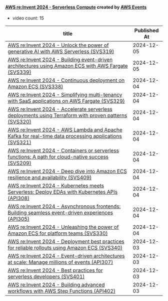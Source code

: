 

#### [AWS re:Invent 2024 - Serverless Compute](https://www.youtube.com/playlist?list=PL2yQDdvlhXf_Ezjnq7A7LfHBgCYSqzrZS) created by [AWS Events](https://www.youtube.com/channel/UCdoadna9HFHsxXWhafhNvKw)

* video count: 15 

| title                                                                                                                                               | Published At |
| --------------------------------------------------------------------------------------------------------------------------------------------------- | ------------ |
| [AWS re:Invent 2024 - Unlock the power of generative AI with AWS Serverless (SVS319)](https://www.youtube.com/watch?v=y0jImhzqR1U)                  | 2024-12-05   |
| [AWS re:Invent 2024 - Building event-driven architectures using Amazon ECS with AWS Fargate  (SVS339)](https://www.youtube.com/watch?v=-oXkuy_21BI) | 2024-12-05   |
| [AWS re:Invent 2024 - Continuous deployment on Amazon ECS (SVS338)](https://www.youtube.com/watch?v=fUmN0Oe54eA)                                    | 2024-12-04   |
| [AWS re:Invent 2024 - Simplifying multi-tenancy with SaaS applications on AWS Fargate (SVS329)](https://www.youtube.com/watch?v=M7tNpEnnnhk)        | 2024-12-04   |
| [AWS re:Invent 2024 - Accelerate serverless deployments using Terraform with proven patterns (SVS320)](https://www.youtube.com/watch?v=fX7c2GGqTWs) | 2024-12-04   |
| [AWS re:Invent 2024 - AWS Lambda and Apache Kafka for real-time data processing applications (SVS321)](https://www.youtube.com/watch?v=2xJA6O56BDM) | 2024-12-04   |
| [AWS re:Invent 2024 - Containers or serverless functions: A path for cloud-native success (SVS209)](https://www.youtube.com/watch?v=OUXZEg3qUKI)    | 2024-12-04   |
| [AWS re:Invent 2024 - Deep dive into Amazon ECS resilience and availability (SVS409)](https://www.youtube.com/watch?v=l5otnYulOt8)                  | 2024-12-04   |
| [AWS re:Invent 2024 - Kubernetes meets Serverless: Deploy EDAs with Kubernetes APIs (API308)](https://www.youtube.com/watch?v=AmJGFzIezFA)          | 2024-12-04   |
| [AWS re:Invent 2024 - Asynchronous frontends: Building seamless event-driven experiences (API305)](https://www.youtube.com/watch?v=uqu7D6q1h34)     | 2024-12-04   |
| [AWS re:Invent 2024 - Unleashing the power of Amazon ECS for platform teams (SVS330)](https://www.youtube.com/watch?v=T-fFyEsLXXE)                  | 2024-12-04   |
| [AWS re:Invent 2024 - Deployment best practices for reliable rollouts using Amazon ECS (SVS340)](https://www.youtube.com/watch?v=hzQhxECIZJQ)       | 2024-12-03   |
| [AWS re:Invent 2024 - Event-driven architectures at scale: Manage millions of events (API307)](https://www.youtube.com/watch?v=dy7UXS7ur14)         | 2024-12-03   |
| [AWS re:Invent 2024 - Best practices for serverless developers (SVS401)](https://www.youtube.com/watch?v=5wokwEtddtc)                               | 2024-12-03   |
| [AWS re:Invent 2024 - Building advanced workflows with AWS Step Functions (API402)](https://www.youtube.com/watch?v=gdGgBKJiM2E)                    | 2024-12-03   |